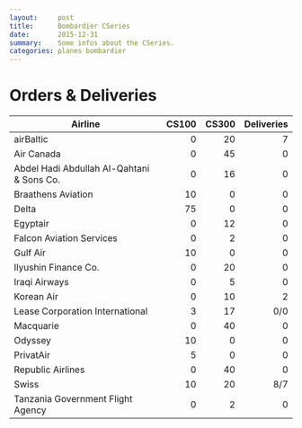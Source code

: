 ```yaml
---
layout:     post
title:      Bombardier CSeries
date:       2015-12-31
summary:    Some infos about the CSeries.
categories: planes bombardier
---
```


# Orders & Deliveries

| Airline | CS100 | CS300 | Deliveries |
| --- | ---:| ---:| ---:|
| airBaltic | 0 | 20 | 7 |
| Air Canada | 0 | 45 | 0 |
| Abdel Hadi Abdullah Al-Qahtani & Sons Co. | 0 | 16 | 0 |
| Braathens Aviation | 10 | 0 | 0 |
| Delta | 75 | 0 | 0 |
| Egyptair | 0 | 12 | 0 |
| Falcon Aviation Services | 0 | 2 | 0 |
| Gulf Air | 10 | 0 | 0 |
| Ilyushin Finance Co. | 0 | 20 | 0 |
| Iraqi Airways | 0 | 5 | 0 |
| Korean Air | 0 | 10 | 2 |
| Lease Corporation International | 3 | 17 | 0/0 |
| Macquarie | 0 | 40 | 0 |
| Odyssey | 10 | 0 | 0 |
| PrivatAir | 5 | 0 | 0 |
| Republic Airlines | 0 | 40 | 0 |
| Swiss | 10 | 20 | 8/7 |
| Tanzania Government Flight Agency | 0 | 2 | 0 |

